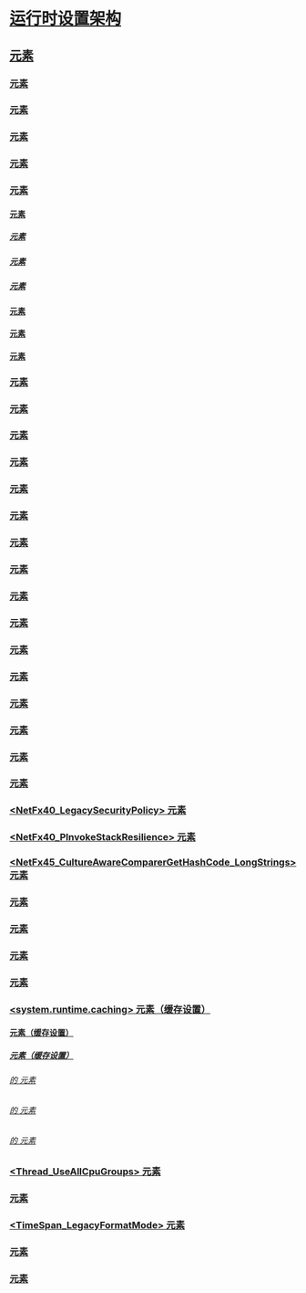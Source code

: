 # [运行时设置架构](index.md)
## [<runtime> 元素](runtime-element.md)
### [<alwaysFlowImpersonationPolicy> 元素](alwaysflowimpersonationpolicy-element.md)
### [](TocOutOfQuery)
### [<appDomainManagerAssembly> 元素](appdomainmanagerassembly-element.md)
### [<appDomainManagerType> 元素](appdomainmanagertype-element.md)
### [<appDomainResourceMonitoring> 元素](appdomainresourcemonitoring-element.md)
### [<assemblyBinding> 元素](assemblybinding-element-for-runtime.md)
#### [<dependentAssembly> 元素](dependentassembly-element.md)
##### [<assemblyIdentity> 元素](assemblyidentity-element-for-runtime.md)
##### [<bindingRedirect> 元素](bindingredirect-element.md)
##### [<codeBase> 元素](codebase-element.md)
#### [<probing> 元素](probing-element.md)
#### [<publisherPolicy> 元素](publisherpolicy-element.md)
#### [<qualifyAssembly> 元素](qualifyassembly-element.md)
### [<bypassTrustedAppStrongNames> 元素](bypasstrustedappstrongnames-element.md)
### [<CompatSortNLSVersion> 元素](compatsortnlsversion-element.md)
### [<developmentMode> 元素](developmentmode-element.md)
### [<disableCachingBindingFailures> 元素](disablecachingbindingfailures-element.md)
### [<disableCommitThreadStack> 元素](disablecommitthreadstack-element.md)
### [<disableFusionUpdatesFromADManager> 元素](disablefusionupdatesfromadmanager-element.md)
### [](TocOutOfQuery)
### [<enforceFIPSPolicy> 元素](enforcefipspolicy-element.md)
### [<etwEnable> 元素](etwenable-element.md)
### [<forcePerformanceCounterUniqueSharedMemoryReads> 元素](forceperformancecounteruniquesharedmemoryreads-element.md)
### [<gcAllowVeryLargeObjects> 元素](gcallowverylargeobjects-element.md)
### [<gcConcurrent> 元素](gcconcurrent-element.md)
### [<GCCpuGroup> 元素](gccpugroup-element.md)
### [<gcServer> 元素](gcserver-element.md)
### [<generatePublisherEvidence> 元素](generatepublisherevidence-element.md)
### [<legacyCorruptedStateExceptionsPolicy> 元素](legacycorruptedstateexceptionspolicy-element.md)
### [<legacyImpersonationPolicy> 元素](legacyimpersonationpolicy-element.md)
### [<loadFromRemoteSources>](loadfromremotesources-element.md)
### [<NetFx40_LegacySecurityPolicy> 元素](netfx40-legacysecuritypolicy-element.md)
### [<NetFx40_PInvokeStackResilience> 元素](netfx40-pinvokestackresilience-element.md)
### [<NetFx45_CultureAwareComparerGetHashCode_LongStrings> 元素](netfx45-cultureawarecomparergethashcode-longstrings-element.md)
### [<PreferComInsteadOfManagedRemoting> 元素](prefercominsteadofmanagedremoting-element.md)
### [<relativeBindForResources> 元素](relativebindforresources-element.md)
### [<shadowCopyVerifyByTimestamp> 元素](shadowcopyverifybytimestamp-element.md)
### [<supportPortability> 元素](supportportability-element.md)
### [<system.runtime.caching> 元素（缓存设置）](system-runtime-caching-element-cache-settings.md)
#### [<memoryCache> 元素（缓存设置）](memorycache-element-cache-settings.md)
##### [<namedCaches> 元素（缓存设置）](namedcaches-element-cache-settings.md)
###### [<namedCaches> 的 <add> 元素](add-element-for-namedcaches.md)
###### [<namedCaches> 的 <clear> 元素](clear-element-for-namedcaches.md)
###### [<namedCaches> 的 <remove> 元素](remove-element-for-namedcaches.md)
### [<Thread_UseAllCpuGroups> 元素](thread-useallcpugroups-element.md)
### [<ThrowUnobservedTaskExceptions> 元素](throwunobservedtaskexceptions-element.md)
### [<TimeSpan_LegacyFormatMode> 元素](timespan-legacyformatmode-element.md)
### [](TocOutOfQuery)
### [<UseRandomizedStringHashAlgorithm> 元素](userandomizedstringhashalgorithm-element.md)
### [<UseSmallInternalThreadStacks> 元素](usesmallinternalthreadstacks-element.md)
